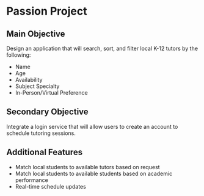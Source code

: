 # Passion Project 

## Main Objective
Design an application that will search, sort, and filter local K-12 tutors by the following:  

* Name 
* Age  
* Availability
* Subject Specialty
* In-Person/Virtual Preference


## Secondary Objective

Integrate a login service that will allow users to create an account to schedule tutoring sessions.

## Additional Features

* Match local students to available tutors based on request
* Match local students to available students based on academic performance 
* Real-time schedule updates 
